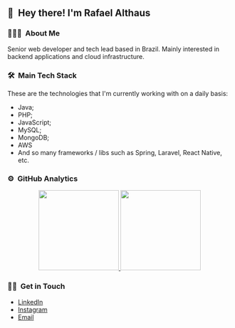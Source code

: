 ## 👋 &nbsp;Hey there! I'm Rafael Althaus

### 👨🏻‍💻 &nbsp;About Me

Senior web developer and tech lead based in Brazil. Mainly interested in backend applications and cloud infrastructure.

### 🛠 &nbsp;Main Tech Stack

These are the technologies that I'm currently working with on a daily basis:

- Java;
- PHP;
- JavaScript;
- MySQL;
- MongoDB;
- AWS
- And so many frameworks / libs such as Spring, Laravel, React Native, etc.

### ⚙️ &nbsp;GitHub Analytics

<p align="center">
<a href="https://github.com/RafaelAlthaus">
  <img height="180em" src="https://github-readme-stats-eight-theta.vercel.app/api?username=RafaelAlthaus&show_icons=true&theme=react&include_all_commits=true&count_private=true&hide=prs,issues,contribs"/>
  <img height="180em" src="https://github-readme-stats-eight-theta.vercel.app/api/top-langs/?username=RafaelAlthaus&layout=compact&langs_count=8&theme=react"/>
</a>
</p>

### 🤝🏻 &nbsp;Get in Touch

* [LinkedIn](https://www.linkedin.com/in/rafael-althaus-3459b8a5/)
* [Instagram](https://instagram.com/rafaelalthaus)
* [Email](mailto:rafael.althaus@gmail.com)

